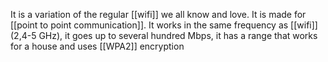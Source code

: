 It is a variation of the regular [[wifi]] we all know and love. It is made for [[point to point communication]]. It works in the same frequency as [[wifi]] (2,4-5 GHz), it goes up to several hundred Mbps, it has a range that works for a house and uses [[WPA2]] encryption